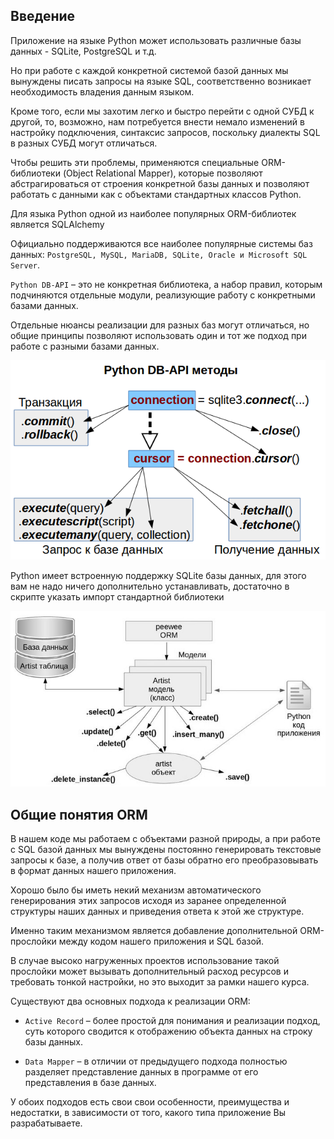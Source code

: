 
## Введение 

Приложение на языке Python может использовать различные базы данных - SQLite, PostgreSQL и т.д. 

Но при работе с каждой конкретной системой базой данных мы вынуждены писать запросы на языке SQL, соответственно возникает необходимость владения данным языком.

Кроме того, если мы захотим легко и быстро перейти с одной СУБД к другой, то, возможно, нам потребуется внести немало изменений в настройку подключения, синтаксис запросов, поскольку диалекты SQL в разных СУБД могут отличаться. 

Чтобы решить эти проблемы, применяются специальные ORM-библиотеки (Object Relational Mapper), которые позволяют абстрагироваться от строения конкретной базы данных и позволяют работать с данными как с объектами стандартных классов Python. 

Для языка Python одной из наиболее популярных ORM-библиотек является SQLAlchemy

Официально поддерживаются все наиболее популярные системы баз данных: `PostgreSQL, MySQL, MariaDB, SQLite, Oracle и Microsoft SQL Server`. 

`Python DB-API` – это не конкретная библиотека, а набор правил, которым подчиняются отдельные модули, реализующие работу с конкретными базами данных. 

Отдельные нюансы реализации для разных баз могут отличаться, но общие принципы позволяют использовать один и тот же подход при работе с разными базами данных.


![](img/orm-1.png)


Python имеет встроенную поддержку SQLite базы данных, для этого вам не надо ничего дополнительно устанавливать, достаточно в скрипте указать импорт стандартной библиотеки

![](img/orm-2.png)


## Общие понятия ORM

В нашем коде мы работаем с объектами разной природы, а при работе с SQL базой данных мы вынуждены постоянно генерировать текстовые запросы к базе, а получив ответ от базы обратно его преобразовывать в формат данных нашего приложения.

Хорошо было бы иметь некий механизм автоматического генерирования этих запросов исходя из заранее определенной структуры наших данных и приведения ответа к этой же структуре. 

Именно таким механизмом является добавление дополнительной ORM-прослойки между кодом нашего приложения и SQL базой.

В случае высоко нагруженных проектов использование такой прослойки может вызывать дополнительный расход ресурсов и требовать тонкой настройки, но это выходит за рамки нашего курса.

Существуют два основных подхода к реализации ORM:

* `Active Record` – более простой для понимания и реализации подход, суть которого сводится к отображению объекта данных на строку базы данных.

* `Data Mapper` – в отличии от предыдущего подхода полностью разделяет представление данных в программе от его представления в базе данных.

У обоих подходов есть свои свои особенности, преимущества и недостатки, в зависимости от того, какого типа приложение Вы разрабатываете. 


